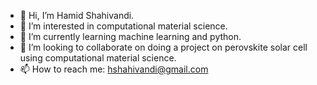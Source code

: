 - 👋 Hi, I’m Hamid Shahivandi.
- 👀 I’m interested in computational material science.
- 🌱 I’m currently learning machine learning and python.
- 💞️ I’m looking to collaborate on doing a project on perovskite solar cell using computational material science.
- 📫 How to reach me: hshahivandi@gmail.com

<!---
hshahivandi/hshahivandi is a ✨ special ✨ repository because its `README.md` (this file) appears on your GitHub profile.
You can click the Preview link to take a look at your changes.
--->
